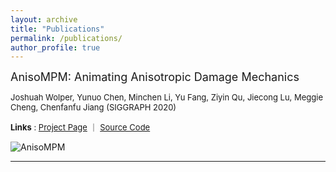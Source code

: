 ```yaml
---
layout: archive
title: "Publications"
permalink: /publications/
author_profile: true
---
```


<font size=4>AnisoMPM: Animating Anisotropic Damage Mechanics</font>

<font size=2>Joshuah Wolper, Yunuo Chen, Minchen Li, Yu Fang, Ziyin Qu, Jiecong Lu, Meggie Cheng, Chenfanfu Jiang (SIGGRAPH 2020)</font>

<font size=2>**Links** : [Project Page](https://joshuahwolper.com/anisompm) ｜ [Source Code](https://github.com/penn-graphics-research/ziran2020)</font>

![AnisoMPM](http://yunuoch.github.io/images/anisompm.png "AnisoMPM")

---
<!-- {% if author.googlescholar %}
  You can also find my articles on <u><a href="{{author.googlescholar}}">my Google Scholar profile</a>.</u>
{% endif %}

{% include base_path %}

{% for post in site.publications reversed %}
  {% include archive-single.html %}
{% endfor %} -->
